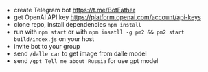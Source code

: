 
- create Telegram bot https://t.me/BotFather
- get OpenAI API key https://platform.openai.com/account/api-keys
- clone repo, install dependencies `npm install`
- run with `npm start` or with `npm insatll -g pm2 && pm2 start build/index.js` on your host
- invite bot to your group
- send `/dalle car` to get image from dalle model
- send `/gpt Tell me about Russia` for use gpt model
